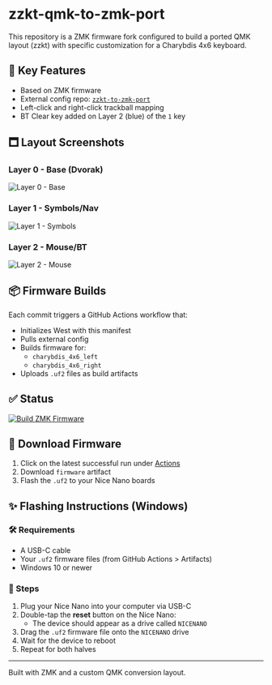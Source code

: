 # zzkt-qmk-to-zmk-port

This repository is a ZMK firmware fork configured to build a ported QMK layout (zzkt) with specific customization for a Charybdis 4x6 keyboard.

## 🔧 Key Features
- Based on ZMK firmware
- External config repo: [`zzkt-to-zmk-port`](https://github.com/ihlinuxdude/zzkt-to-zmk-port)
- Left-click and right-click trackball mapping
- BT Clear key added on Layer 2 (blue) of the `1` key

## 🗖️ Layout Screenshots

### Layer 0 - Base (Dvorak)
![Layer 0 - Base](https://raw.githubusercontent.com/ihlinuxdude/zzkt-to-zmk-port/main/docs/layer0_base.png)

### Layer 1 - Symbols/Nav
![Layer 1 - Symbols](https://raw.githubusercontent.com/ihlinuxdude/zzkt-to-zmk-port/main/docs/layer1_symbols.png)

### Layer 2 - Mouse/BT
![Layer 2 - Mouse](https://raw.githubusercontent.com/ihlinuxdude/zzkt-to-zmk-port/main/docs/layer2_mouse_bt.png)

## 📦 Firmware Builds
Each commit triggers a GitHub Actions workflow that:
- Initializes West with this manifest
- Pulls external config
- Builds firmware for:
  - `charybdis_4x6_left`
  - `charybdis_4x6_right`
- Uploads `.uf2` files as build artifacts

## ✅ Status
[![Build ZMK Firmware](https://github.com/ihlinuxdude/zzkt-qmk-to-zmk-port/actions/workflows/build.yml/badge.svg)](https://github.com/ihlinuxdude/zzkt-qmk-to-zmk-port/actions/workflows/build.yml)

## 🔭 Download Firmware
1. Click on the latest successful run under [Actions](https://github.com/ihlinuxdude/zzkt-qmk-to-zmk-port/actions)
2. Download `firmware` artifact
3. Flash the `.uf2` to your Nice Nano boards

## ✨ Flashing Instructions (Windows)

### 🛠️ Requirements
- A USB-C cable
- Your `.uf2` firmware files (from GitHub Actions > Artifacts)
- Windows 10 or newer

### 🔧 Steps
1. Plug your Nice Nano into your computer via USB-C
2. Double-tap the **reset** button on the Nice Nano:
   - The device should appear as a drive called `NICENANO`
3. Drag the `.uf2` firmware file onto the `NICENANO` drive
4. Wait for the device to reboot
5. Repeat for both halves

---
Built with ZMK and a custom QMK conversion layout.
